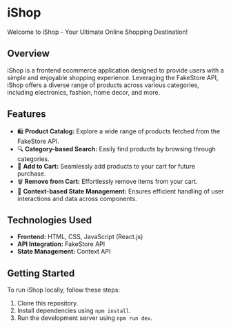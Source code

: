 # iShop

Welcome to iShop - Your Ultimate Online Shopping Destination!

## Overview

iShop is a frontend ecommerce application designed to provide users with a simple and enjoyable shopping experience. Leveraging the FakeStore API, iShop offers a diverse range of products across various categories, including electronics, fashion, home decor, and more.

## Features

- 🛍️ **Product Catalog:** Explore a wide range of products fetched from the FakeStore API.
- 🔍 **Category-based Search:** Easily find products by browsing through categories.
- 🛒 **Add to Cart:** Seamlessly add products to your cart for future purchase.
- 🗑️ **Remove from Cart:** Effortlessly remove items from your cart.
- 🔄 **Context-based State Management:** Ensures efficient handling of user interactions and data across components.

## Technologies Used

- **Frontend:** HTML, CSS, JavaScript (React.js)
- **API Integration:** FakeStore API
- **State Management:** Context API

## Getting Started

To run iShop locally, follow these steps:

1. Clone this repository.
2. Install dependencies using `npm install`.
3. Run the development server using `npm run dev`.


